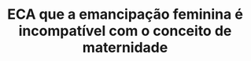 ---
title: "ECA que a emancipação feminina é incompatível com o conceito de maternidade"
infoslide: ""
round: "Final"
weight: 7
videos: []
tags: ['Feminism', 'Family and Relationships']
layout: "motion"
categories: ["motions"]
---